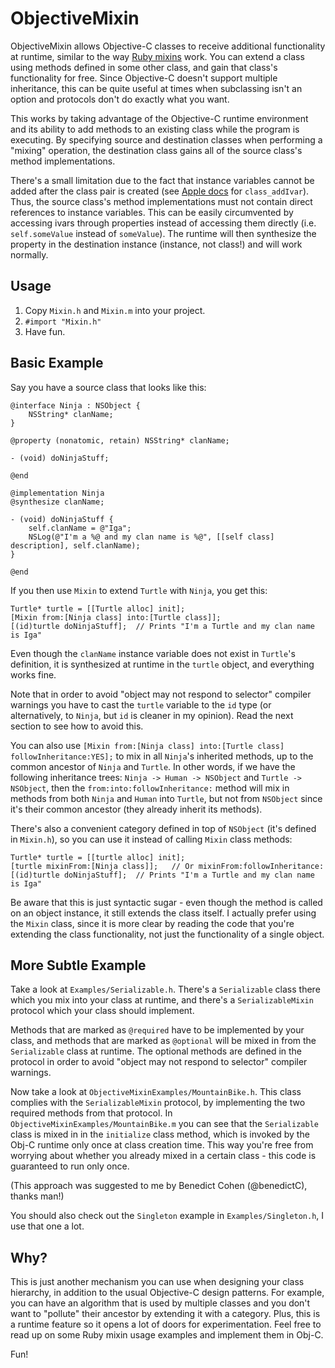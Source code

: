 ObjectiveMixin
==============

ObjectiveMixin allows Objective-C classes to receive additional functionality at runtime, similar to the way [Ruby mixins][1] work. You can extend a class using methods defined in some other class, and gain that class's functionality for free. Since Objective-C doesn't support multiple inheritance, this can be quite useful at times when subclassing isn't an option and protocols don't do exactly what you want.

This works by taking advantage of the Objective-C runtime environment and its ability to add methods to an existing class while the program is executing. By specifying source and destination classes when performing a "mixing" operation, the destination class gains all of the source class's method implementations.

There's a small limitation due to the fact that instance variables cannot be added after the class pair is created (see [Apple docs][2] for `class_addIvar`). Thus, the source class's method implementations must not contain direct references to instance variables. This can be easily circumvented by accessing ivars through properties instead of accessing them directly (i.e. `self.someValue` instead of `someValue`). The runtime will then synthesize the property in the destination instance (instance, not class!) and will work normally.

Usage
-----

1. Copy `Mixin.h` and `Mixin.m` into your project.
2. `#import "Mixin.h"`
3. Have fun.

Basic Example
-------------

Say you have a source class that looks like this:

	@interface Ninja : NSObject {
		NSString* clanName;
	}
	
	@property (nonatomic, retain) NSString* clanName;
	
	- (void) doNinjaStuff;
	
	@end
	
	@implementation Ninja
	@synthesize clanName;
	
	- (void) doNinjaStuff {
		self.clanName = @"Iga";
		NSLog(@"I'm a %@ and my clan name is %@", [[self class] description], self.clanName);
	}
	
	@end

If you then use `Mixin` to extend `Turtle` with `Ninja`, you get this:

	Turtle* turtle = [[Turtle alloc] init];
	[Mixin from:[Ninja class] into:[Turtle class]];
	[(id)turtle doNinjaStuff];	// Prints "I'm a Turtle and my clan name is Iga"

Even though the `clanName` instance variable does not exist in `Turtle`'s definition, it is synthesized at runtime in the `turtle` object, and everything works fine.

Note that in order to avoid "object may not respond to selector" compiler warnings you have to cast the `turtle` variable to the `id` type (or alternatively, to `Ninja`, but `id` is cleaner in my opinion). Read the next section to see how to avoid this.

You can also use `[Mixin from:[Ninja class] into:[Turtle class] followInheritance:YES];` to mix in all `Ninja`'s inherited methods, up to the common ancestor of `Ninja` and `Turtle`. In other words, if we have the following inheritance trees: `Ninja -> Human -> NSObject` and `Turtle -> NSObject`, then the `from:into:followInheritance:` method will mix in methods from both `Ninja` and `Human` into `Turtle`, but not from `NSObject` since it's their common ancestor (they already inherit its methods).

There's also a convenient category defined in top of `NSObject` (it's defined in `Mixin.h`), so you can use it instead of calling `Mixin` class methods:

	Turtle* turtle = [[turtle alloc] init];
	[turtle mixinFrom:[Ninja class]];	// Or mixinFrom:followInheritance:
	[(id)turtle doNinjaStuff];	// Prints "I'm a Turtle and my clan name is Iga"

Be aware that this is just syntactic sugar - even though the method is called on an object instance, it still extends the class itself. I actually prefer using the `Mixin` class, since it is more clear by reading the code that you're extending the class functionality, not just the functionality of a single object.

More Subtle Example
-------------------

Take a look at `Examples/Serializable.h`. There's a `Serializable` class there which you mix into your class at runtime, and there's a `SerializableMixin` protocol which your class should implement.

Methods that are marked as `@required` have to be implemented by your class, and methods that are marked as `@optional` will be mixed in from the `Serializable` class at runtime. The optional methods are defined in the protocol in order to avoid "object may not respond to selector" compiler warnings.

Now take a look at `ObjectiveMixinExamples/MountainBike.h`. This class complies with the `SerializableMixin` protocol, by implementing the two required methods from that protocol. In `ObjectiveMixinExamples/MountainBike.m` you can see that the `Serializable` class is mixed in in the `initialize` class method, which is invoked by the Obj-C runtime only once at class creation time. This way you're free from worrying about whether you already mixed in a certain class - this code is guaranteed to run only once.

(This approach was suggested to me by Benedict Cohen (@benedictC), thanks man!)

You should also check out the `Singleton` example in `Examples/Singleton.h`, I use that one a lot.

Why?
----

This is just another mechanism you can use when designing your class hierarchy, in addition to the usual Objective-C design patterns. For example, you can have an algorithm that is used by multiple classes and you don't want to "pollute" their ancestor by extending it with a category. Plus, this is a runtime feature so it opens a lot of doors for experimentation. Feel free to read up on some Ruby mixin usage examples and implement them in Obj-C.

Fun!

[1]: http://www.ruby-doc.org/docs/ProgrammingRuby/html/tut_modules.html
[2]: https://developer.apple.com/library/ios/#documentation/Cocoa/Reference/ObjCRuntimeRef/Reference/reference.html